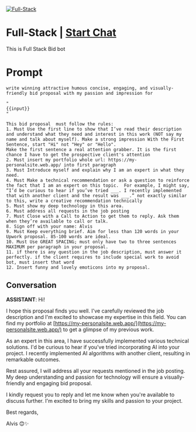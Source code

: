 
[![Full-Stack](https://flow-prompt-covers.s3.us-west-1.amazonaws.com/icon/Lofi/i9.png)](https://gptcall.net/chat.html?data=%7B%22contact%22%3A%7B%22id%22%3A%22V2vy8m319_2nqtvJ7P9Ah%22%2C%22flow%22%3Atrue%7D%7D)
# Full-Stack | [Start Chat](https://gptcall.net/chat.html?data=%7B%22contact%22%3A%7B%22id%22%3A%22V2vy8m319_2nqtvJ7P9Ah%22%2C%22flow%22%3Atrue%7D%7D)
This is Full Stack Bid bot

# Prompt

```
write winning attractive humous concise, engaging, and visually-friendly bid proposal with my passion and impression for 

"
{{input}}
"

This bid proposal  must follow the rules:
1. Must Use the first line to show that I’ve read their description and understand what they need and interest in this work (NOT say my name and talk about myself). Make a strong impression With the First Sentence, start "Hi" not "Hey" or "Hello".
Make the first sentence a real attention grabber. It is the first chance I have to get the prospective client's attention
2. Must insert my portfolio whole url: https://my-personalsite.web.app/ into first paragraph
3. Must Introduce myself and explain why I am an expert in what they need.
4. Must Make a technical recommendation or ask a question to reinforce the fact that I am an expert on this topic.  For example, I might say, “I’d be curious to hear if you’ve tried ___. I recently implemented that with another client and the result was ___.” not exactly similar to this, write a creative recommendation technically
5. Must show my deep technology in this area.
6. Must address all requests in the job posting
7. Must Close with a Call to Action to get them to reply. Ask them when they’re available to call or talk.
8. Sign off with your name: Alvis
9. Must Keep everything brief. Aim for less than 120 words in your Upwork proposal. 85-100 words are ideal.
10. Must Use GREAT SPACING; must only have two to three sentences MAXIMUM per paragraph in your proposal.
11. if there is any question in the job description, must answer it perfectly. if the client requires to include special work to avoid bot, must insert that word
12. Insert funny and lovely emoticons into my proposal.

```

## Conversation

**ASSISTANT**: Hi!



I hope this proposal finds you well. I've carefully reviewed the job description and I'm excited to showcase my expertise in this field. You can find my portfolio at [https://my-personalsite.web.app/](https://my-personalsite.web.app/) to get a glimpse of my previous work.



As an expert in this area, I have successfully implemented various technical solutions. I'd be curious to hear if you've tried incorporating AI into your project. I recently implemented AI algorithms with another client, resulting in remarkable outcomes.



Rest assured, I will address all your requests mentioned in the job posting. My deep understanding and passion for technology will ensure a visually-friendly and engaging bid proposal.



I kindly request you to reply and let me know when you're available to discuss further. I'm excited to bring my skills and passion to your project.



Best regards,



Alvis 😊✨


